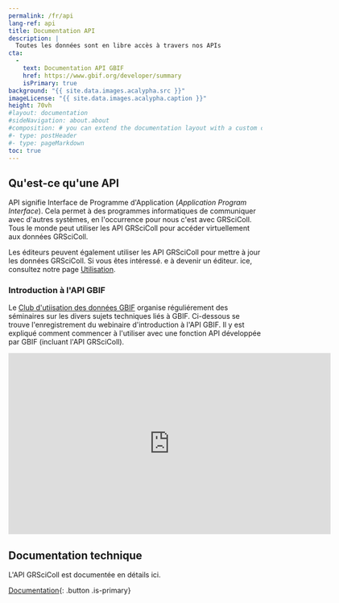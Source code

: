 ```yaml
---
permalink: /fr/api
lang-ref: api
title: Documentation API
description: |
  Toutes les données sont en libre accès à travers nos APIs
cta:
  - 
    text: Documentation API GBIF
    href: https://www.gbif.org/developer/summary
    isPrimary: true
background: "{{ site.data.images.acalypha.src }}"
imageLicense: "{{ site.data.images.acalypha.caption }}"
height: 70vh
#layout: documentation
#sideNavigation: about.about
#composition: # you can extend the documentation layout with a custom composition
#- type: postHeader
#- type: pageMarkdown
toc: true
---
```


## Qu'est-ce qu'une API

API signifie Interface de Programme d'Application (*Application Program Interface*). Cela permet à des programmes informatiques de communiquer avec d'autres systèmes, en l'occurrence pour nous c'est avec GRSciColl. Tous le monde peut utiliser les API GRSciColl pour accéder virtuellement aux données GRSciColl.

Les éditeurs peuvent également utiliser les API GRSciColl pour mettre à jour les données GRSciColl. Si vous êtes intéressé. e à devenir un éditeur. ice, consultez notre page [Utilisation](how-to#become-editor).

### Introduction à l'API GBIF

Le [Club d'utiisation des données GBIF](https://www.gbif.org/data-use-club) organise réguliérement des séminaires sur les divers sujets techniques liés à GBIF. Ci-dessous se trouve l'enregistrement du webinaire d'introduction à l'API GBIF. Il y est expliqué comment commencer à l'utiliser avec une fonction API développée par GBIF (incluant l'API GRSciColl).

<iframe title="vimeo-player" src="https://player.vimeo.com/video/797699677?h=e9fb58d307" width="640" height="360" frameborder="0" allowfullscreen></iframe>

## Documentation technique

L'API GRSciColl est documentée en détails ici.

[Documentation](https://gbif.org/developer/registry#collections){: .button .is-primary}

